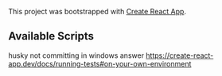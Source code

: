 This project was bootstrapped with [Create React App](https://github.com/facebook/create-react-app).

## Available Scripts


husky not committing in windows answer
https://create-react-app.dev/docs/running-tests#on-your-own-environment